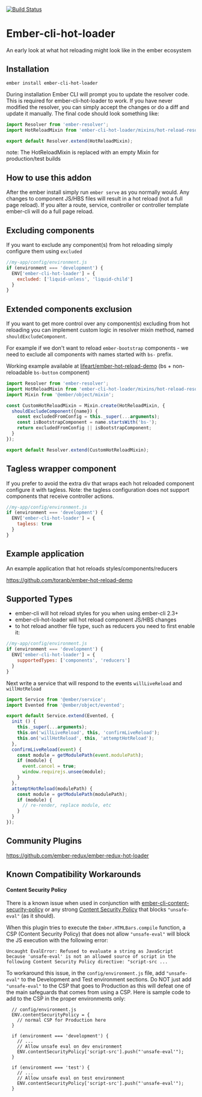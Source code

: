 [![Build Status](https://travis-ci.org/toranb/ember-cli-hot-loader.svg?branch=master)](https://travis-ci.org/toranb/ember-cli-hot-loader)

# Ember-cli-hot-loader

An early look at what hot reloading might look like in the ember ecosystem

## Installation

```
ember install ember-cli-hot-loader
```

During installation Ember CLI will prompt you to update the resolver code. This is required for ember-cli-hot-loader to work.
If you have never modified the resolver, you can simply accept the changes or do a diff and update it manually.
The final code should look something like:

```js
import Resolver from 'ember-resolver';
import HotReloadMixin from 'ember-cli-hot-loader/mixins/hot-reload-resolver';

export default Resolver.extend(HotReloadMixin);
```

note: The HotReloadMixin is replaced with an empty Mixin for production/test builds

## How to use this addon

After the ember install simply run `ember serve` as you normally would. Any changes to component JS/HBS files will result in a hot reload (not a full page reload). If you alter a route, service, controller or controller template ember-cli will do a full page reload.

## Excluding components

If you want to exclude any component(s) from hot reloading simply configure them using `excluded`

```javascript
//my-app/config/environment.js
if (environment === 'development') {
  ENV['ember-cli-hot-loader'] = {
    excluded: ['liquid-unless', 'liquid-child']
  }
}
```

## Extended components exclusion

If you want to get more control over any component(s) excluding from hot reloading you can implement custom logic in resolver mixin method, named `shouldExcludeComponent`.

For example if we don't want to reload `ember-bootstrap` components -
we need to exclude all components with names started with `bs-` prefix.

Working example available at [lifeart/ember-hot-reload-demo](https://github.com/lifeart/ember-hot-reload-demo) (bs + non-reloadable `bs-button` component)

```javascript
import Resolver from 'ember-resolver';
import HotReloadMixin from 'ember-cli-hot-loader/mixins/hot-reload-resolver';
import Mixin from '@ember/object/mixin';

const CustomHotReloadMixin = Mixin.create(HotReloadMixin, {
  shouldExcludeComponent({name}) {
    const excludedFromConfig = this._super(...arguments);
    const isBootstrapComponent = name.startsWith('bs-');
    return excludedFromConfig || isBootstrapComponent;
  }
});

export default Resolver.extend(CustomHotReloadMixin);
```


## Tagless wrapper component

If you prefer to avoid the extra div that wraps each hot reloaded component configure it with tagless. Note: the tagless configuration does not support components that receive controller actions.

```javascript
//my-app/config/environment.js
if (environment === 'development') {
  ENV['ember-cli-hot-loader'] = {
    tagless: true
  }
}
```

## Example application

An example application that hot reloads styles/components/reducers

https://github.com/toranb/ember-hot-reload-demo


## Supported Types

* ember-cli will hot reload styles for you when using ember-cli 2.3+
* ember-cli-hot-loader will hot reload component JS/HBS changes
* to hot reload another file type, such as reducers you need to first enable it:

```javascript
//my-app/config/environment.js
if (environment === 'development') {
  ENV['ember-cli-hot-loader'] = {
    supportedTypes: ['components', 'reducers']
  }
}
```

Next write a service that will respond to the events `willLiveReload` and `willHotReload`

```javascript
import Service from '@ember/service';
import Evented from '@ember/object/evented';

export default Service.extend(Evented, {
  init () {
    this._super(...arguments);
    this.on('willLiveReload', this, 'confirmLiveReload');
    this.on('willHotReload', this, 'attemptHotReload');
  },
  confirmLiveReload(event) {
    const module = getModulePath(event.modulePath);
    if (module) {
      event.cancel = true;
      window.requirejs.unsee(module);
    }
  },
  attemptHotReload(modulePath) {
    const module = getModulePath(modulePath);
    if (module) {
      // re-render, replace module, etc
    }
  }
});
```

## Community Plugins

https://github.com/ember-redux/ember-redux-hot-loader

## Known Compatibility Workarounds

#### Content Security Policy

There is a known issue when used in conjunction with [ember-cli-content-security-policy](https://github.com/rwjblue/ember-cli-content-security-policy) or any strong [Content Security Policy](https://content-security-policy.com/) that blocks `"unsafe-eval"` (as it should).

When this plugin tries to execute the `Ember.HTMLBars.compile` function, a CSP (Content Security Policy) that does not allow `"unsafe-eval"` will block the JS execution with the following error:

```
Uncaught EvalError: Refused to evaluate a string as JavaScript
because 'unsafe-eval' is not an allowed source of script in the
following Content Security Policy directive: "script-src ...
```

To workaround this issue, in the `config/environment.js` file, add `"unsafe-eval"` to the Development and Test environment sections. Do NOT just add `"unsafe-eval"` to the CSP that goes to Production as this will defeat one of the main safeguards that comes from using a CSP. Here is sample code to add to the CSP in the proper environments only:

```
  // config/environment.js
  ENV.contentSecurityPolicy = {
    // normal CSP for Production here
  }

  if (environment === 'development') {
    // ...
    // Allow unsafe eval on dev environment
    ENV.contentSecurityPolicy['script-src'].push("'unsafe-eval'");
  }

  if (environment === 'test') {
    // ...
    // Allow unsafe eval on test environment
    ENV.contentSecurityPolicy['script-src'].push("'unsafe-eval'");
  }
```
